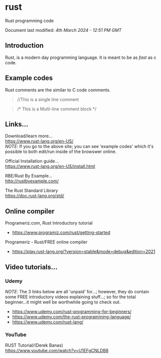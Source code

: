 # rust
Rust programming code

Document last modified: *4th March 2024 - 12:51 PM GMT*  

## Introduction

Rust, is a modern day programming language. It is meant to be as *fast* as c code.

## Example codes

Rust comments are the similar to C code comments.

>//This is a single line comment

>/*
>This is a 
>Multi-line comment block
>*/

## Links...  

Download/learn more...  
https://www.rust-lang.org/en-US/  
*NOTE*: If you go to the above site; you can see 'example codes' which it's possible to both edit/run inside of the browswer online.  

Official Installation guide...   
https://www.rust-lang.org/en-US/install.html    

RBE/Rust By Example...  
http://rustbyexample.com/  

The Rust Standard Library  
https://doc.rust-lang.org/std/  

## Online compiler

Programeriz.com, Rust Introductory tutorial  
- https://www.programiz.com/rust/getting-started  

Programeriz  - Rust/FREE online compiler  
- https://play.rust-lang.org/?version=stable&mode=debug&edition=2021  
 
## Video tutorials...

### Udemy

*NOTE*: The 3 links below are all 'unpaid' for...; however, they do contain some FREE introductory videos explaining stuff...; so for the total beginner...it might well be worthwhile going to check out.    
- https://www.udemy.com/rust-programming-for-beginners/  
- https://www.udemy.com/the-rust-programming-language/  
- https://www.udemy.com/rust-lang/  

### YouTube

RUST Tutorial/(Derek Banas)  
https://www.youtube.com/watch?v=U1EFgCNLDB8  
